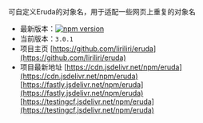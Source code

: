 可自定义Eruda的对象名，用于适配一些网页上重复的对象名

- 最新版本：[![npm version](https://img.shields.io/npm/v/eruda/latest.svg)](https://www.npmjs.com/package/eruda)
- 当前版本：`3.0.1`
- 项目主页
[https://github.com/liriliri/eruda](https://github.com/liriliri/eruda)
- 项目最新地址
[https://cdn.jsdelivr.net/npm/eruda](https://cdn.jsdelivr.net/npm/eruda)
[https://fastly.jsdelivr.net/npm/eruda](https://fastly.jsdelivr.net/npm/eruda)
[https://testingcf.jsdelivr.net/npm/eruda](https://testingcf.jsdelivr.net/npm/eruda)
